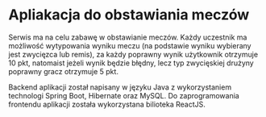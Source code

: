 <h1>Apliakacja do obstawiania meczów</h1>

<p>
  Serwis ma na celu zabawę w obstawianie meczów. Każdy uczestnik ma możliwość wytypowania wyniku meczu (na podstawie wyniku wybierany jest zwycięzca lub remis), za każdy poprawny wynik użytkownik otrzymuje 10 pkt, natomaist jeżeli wynik będzie błędny, lecz typ zwycięskiej drużyny poprawny gracz otrzymuje 5 pkt.
</p>

<p>
  Backend aplikacji został napisany w języku Java z wykorzystaniem technologi Spring Boot, Hibernate oraz MySQL. Do zaprogramowania frontendu aplikacji została wykorzystana bilioteka ReactJS.
</p>
